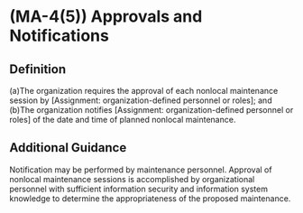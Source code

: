 
# (MA-4(5)) Approvals and Notifications

## Definition

(a)The organization requires the approval of each nonlocal maintenance session by [Assignment: organization-defined personnel or roles]; and
(b)The organization notifies [Assignment: organization-defined personnel or roles] of the date and time of planned nonlocal maintenance.

## Additional Guidance

Notification may be performed by maintenance personnel. Approval of nonlocal maintenance sessions is accomplished by organizational personnel with sufficient information security and information system knowledge to determine the appropriateness of the proposed maintenance.
